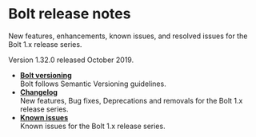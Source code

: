 # Bolt release notes

New features, enhancements, known issues, and resolved issues for the Bolt 1.x release series.

Version 1.32.0 released October 2019.

-   **[Bolt versioning](bolt_versioning.md)**  
Bolt follows Semantic Versioning guidelines.
-   **[Changelog](../CHANGELOG.md)**  
New features, Bug fixes, Deprecations and removals for the Bolt 1.x release series. 
-   **[Known issues](bolt_known_issues.md)**  
Known issues for the Bolt 1.x release series.
